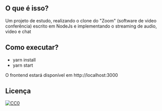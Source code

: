 ## O que é isso?

Um projeto de estudo, realizando o clone do "Zoom" (software de video conferência) escrito em NodeJs e
implementando o streaming de audio, video e chat

## Como executar?

- yarn install
- yarn start

O frontend estará disponível em http://localhost:3000

## Licença

[![CC0](https://licensebuttons.net/p/zero/1.0/88x31.png)](https://creativecommons.org/publicdomain/zero/1.0/)
